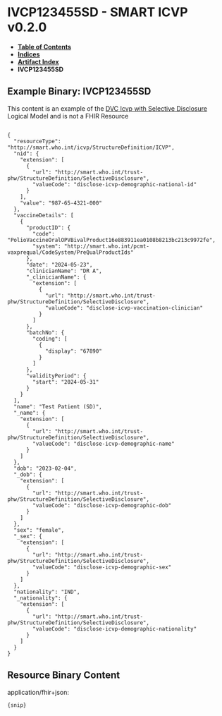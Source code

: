 # IVCP123455SD - SMART ICVP v0.2.0

* [**Table of Contents**](toc.md)
* [**Indices**](indices.md)
* [**Artifact Index**](artifacts.md)
* **IVCP123455SD**

## Example Binary: IVCP123455SD

This content is an example of the [DVC Icvp with Selective Disclosure](StructureDefinition-ICVPSD.md) Logical Model and is not a FHIR Resource

```

{
  "resourceType": "http://smart.who.int/icvp/StructureDefinition/ICVP",
  "nid": {
    "extension": [
      {
        "url": "http://smart.who.int/trust-phw/StructureDefinition/SelectiveDisclosure",
        "valueCode": "disclose-icvp-demographic-national-id"
      }
    ],
    "value": "987-65-4321-000"
  },
  "vaccineDetails": [
    {
      "productID": {
        "code": "PolioVaccineOralOPVBivalProduct16e883911ea0108b8213bc213c9972fe",
        "system": "http://smart.who.int/pcmt-vaxprequal/CodeSystem/PreQualProductIds"
      },
      "date": "2024-05-23",
      "clinicianName": "DR A",
      "_clinicianName": {
        "extension": [
          {
            "url": "http://smart.who.int/trust-phw/StructureDefinition/SelectiveDisclosure",
            "valueCode": "disclose-icvp-vaccination-clinician"
          }
        ]
      },
      "batchNo": {
        "coding": [
          {
            "display": "67890"
          }
        ]
      },
      "validityPeriod": {
        "start": "2024-05-31"
      }
    }
  ],
  "name": "Test Patient (SD)",
  "_name": {
    "extension": [
      {
        "url": "http://smart.who.int/trust-phw/StructureDefinition/SelectiveDisclosure",
        "valueCode": "disclose-icvp-demographic-name"
      }
    ]
  },
  "dob": "2023-02-04",
  "_dob": {
    "extension": [
      {
        "url": "http://smart.who.int/trust-phw/StructureDefinition/SelectiveDisclosure",
        "valueCode": "disclose-icvp-demographic-dob"
      }
    ]
  },
  "sex": "female",
  "_sex": {
    "extension": [
      {
        "url": "http://smart.who.int/trust-phw/StructureDefinition/SelectiveDisclosure",
        "valueCode": "disclose-icvp-demographic-sex"
      }
    ]
  },
  "nationality": "IND",
  "_nationality": {
    "extension": [
      {
        "url": "http://smart.who.int/trust-phw/StructureDefinition/SelectiveDisclosure",
        "valueCode": "disclose-icvp-demographic-nationality"
      }
    ]
  }
}

```



## Resource Binary Content

application/fhir+json:

```
{snip}
```

